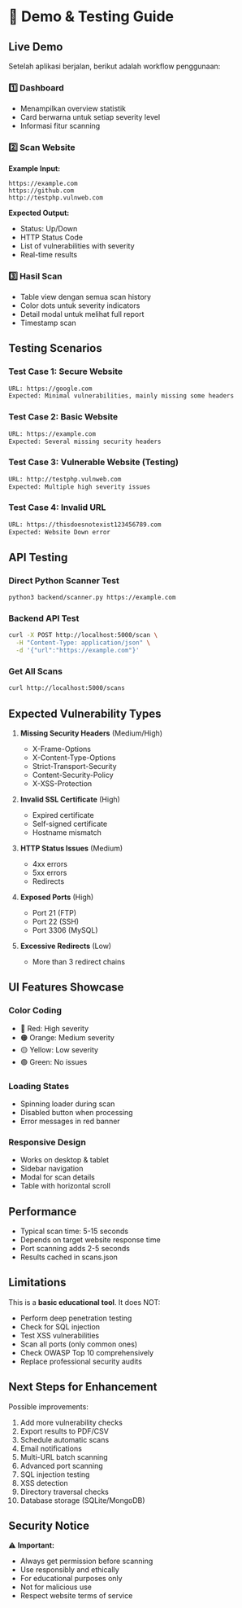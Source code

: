 # 🎯 Demo & Testing Guide

## Live Demo

Setelah aplikasi berjalan, berikut adalah workflow penggunaan:

### 1️⃣ Dashboard
- Menampilkan overview statistik
- Card berwarna untuk setiap severity level
- Informasi fitur scanning

### 2️⃣ Scan Website
**Example Input:**
```
https://example.com
https://github.com
http://testphp.vulnweb.com
```

**Expected Output:**
- Status: Up/Down
- HTTP Status Code
- List of vulnerabilities with severity
- Real-time results

### 3️⃣ Hasil Scan
- Table view dengan semua scan history
- Color dots untuk severity indicators
- Detail modal untuk melihat full report
- Timestamp scan

## Testing Scenarios

### Test Case 1: Secure Website
```bash
URL: https://google.com
Expected: Minimal vulnerabilities, mainly missing some headers
```

### Test Case 2: Basic Website
```bash
URL: https://example.com
Expected: Several missing security headers
```

### Test Case 3: Vulnerable Website (Testing)
```bash
URL: http://testphp.vulnweb.com
Expected: Multiple high severity issues
```

### Test Case 4: Invalid URL
```bash
URL: https://thisdoesnotexist123456789.com
Expected: Website Down error
```

## API Testing

### Direct Python Scanner Test
```bash
python3 backend/scanner.py https://example.com
```

### Backend API Test
```bash
curl -X POST http://localhost:5000/scan \
  -H "Content-Type: application/json" \
  -d '{"url":"https://example.com"}'
```

### Get All Scans
```bash
curl http://localhost:5000/scans
```

## Expected Vulnerability Types

1. **Missing Security Headers** (Medium/High)
   - X-Frame-Options
   - X-Content-Type-Options
   - Strict-Transport-Security
   - Content-Security-Policy
   - X-XSS-Protection

2. **Invalid SSL Certificate** (High)
   - Expired certificate
   - Self-signed certificate
   - Hostname mismatch

3. **HTTP Status Issues** (Medium)
   - 4xx errors
   - 5xx errors
   - Redirects

4. **Exposed Ports** (High)
   - Port 21 (FTP)
   - Port 22 (SSH)
   - Port 3306 (MySQL)

5. **Excessive Redirects** (Low)
   - More than 3 redirect chains

## UI Features Showcase

### Color Coding
- 🔴 Red: High severity
- 🟠 Orange: Medium severity
- 🟡 Yellow: Low severity
- 🟢 Green: No issues

### Loading States
- Spinning loader during scan
- Disabled button when processing
- Error messages in red banner

### Responsive Design
- Works on desktop & tablet
- Sidebar navigation
- Modal for scan details
- Table with horizontal scroll

## Performance

- Typical scan time: 5-15 seconds
- Depends on target website response time
- Port scanning adds 2-5 seconds
- Results cached in scans.json

## Limitations

This is a **basic educational tool**. It does NOT:
- Perform deep penetration testing
- Check for SQL injection
- Test XSS vulnerabilities
- Scan all ports (only common ones)
- Check OWASP Top 10 comprehensively
- Replace professional security audits

## Next Steps for Enhancement

Possible improvements:
1. Add more vulnerability checks
2. Export results to PDF/CSV
3. Schedule automatic scans
4. Email notifications
5. Multi-URL batch scanning
6. Advanced port scanning
7. SQL injection testing
8. XSS detection
9. Directory traversal checks
10. Database storage (SQLite/MongoDB)

## Security Notice

⚠️ **Important:**
- Always get permission before scanning
- Use responsibly and ethically
- For educational purposes only
- Not for malicious use
- Respect website terms of service
